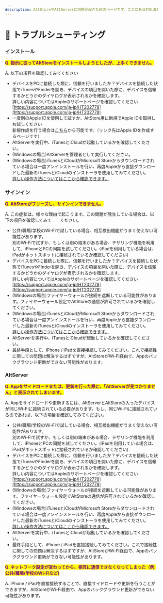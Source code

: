 ```yaml
---
description: AltStoreやAltServerに問題が起きた時のページです。ここにある対処法をひとまずお試しください。
---
```


# 🙋 トラブルシューティング

### インストール

<mark style="color:purple;">**Q. 指示に従ってAltStoreをインストールしようとしたが、上手くできません。**</mark>

A. 以下の項目を確認してみてください

* デバイスをPCに接続した際に、信頼を行いましたか？デバイスを接続した状態でiTunesやFinderを開き、デバイスの項目を開いた際に、デバイスを信頼するかどうかのダイヤログが表示されるかを確認します。\
  詳しい内容についてはAppleのサポートページを確認してください\
  [https://support.apple.com/ja-jp/HT202778](https://support.apple.com/ja-jp/HT202778)
* 一度別のApple IDを使用して試すか、AltStore用に新規でApple IDを取得しお試しください\
  新規作成を行う場合は[こちら](https://appleid.apple.com/account#!\&page=create)から可能です。（リンク先はApple IDを作成するページです）
* AltServerを実行中、iTunesとiCloudが起動しているかを確認してください。
* (Windowsの場合)AltServerを管理者として実行してください。
* (Windowsの場合)iTunesとiCloudがMicrosoft Storeからダウンロードされている場合は一度アンインストールを行い、再度Appleから直接ダウンロードした最新のiTunesとiCloudのインストーラを使用してみてください。\
  [詳しい操作方法についてはここから確認できます。](altstorenoinsutruwindows.md#altstorewoinsutrusuruni)

### サインイン

<mark style="color:purple;">**Q. AltStoreがフリーズし、サインインできません。**</mark>

A. この症状は、様々な理由で起こります。この問題が発生している場合は、以下の項目を確認してみて　　ください。

* 公共/職場/学校のWi-Fiで試している場合、相互検出機能がうまく使えない可能性があります。\
  別のWi-Fiで試すか、もしくは別の端末がある場合、テザリング機能を利用して、iPhoneとPCの同期を試してください。(iPadを利用している場合は、iPadがホットスポットに接続されているか確認してください)
* デバイスをPCに接続した際に、信頼を行いましたか？デバイスを接続した状態でiTunesやFinderを開き、デバイスの項目を開いた際に、デバイスを信頼するかどうかのダイヤログが表示されるかを確認します。\
  詳しい内容についてはAppleのサポートページを確認してください\
  [https://support.apple.com/ja-jp/HT202778](https://support.apple.com/ja-jp/HT202778)
* (Windowsの場合)ファイヤーウォールが接続を遮断している可能性があります。ファイヤーウォール設定でAltStoreの通信が許可されているかを確認してください。
* (Windowsの場合)iTunesとiCloudがMicrosoft Storeからダウンロードされている場合は一度アンインストールを行い、再度Appleから直接ダウンロードした最新のiTunesとiCloudのインストーラを使用してみてください。\
  [詳しい操作方法についてはここから確認できます。](altstorenoinsutruwindows.md#altstorewoinsutrusuruni)
* AltServerを実行中、iTunesとiCloudが起動しているかを確認してください。
* 最終手段として、iPhone / iPadを直接接続してみてください。これで接続性に関しての問題は解決するはずですが、AltStoreがWi-Fi経由で、Appのバックグラウンド更新ができない可能性があります。

### AltServer

<mark style="color:purple;">**Q. Appをサイドロードまたは、更新を行った際に、「AltServerが見つかりません」と表示されてしまいます。**</mark>

A. Appをサイドロードや更新するには、AltServerとAltStoreの入ったデバイスが同じWi-Fiに接続されている必要があります。もし、同じWi-Fiに接続されているのであれば、以下の項目を確認してみてください。

* 公共/職場/学校のWi-Fiで試している場合、相互検出機能がうまく使えない可能性があります。\
  別のWi-Fiで試すか、もしくは別の端末がある場合、テザリング機能を利用して、iPhoneとPCの同期を試してください。(iPadを利用している場合は、iPadがホットスポットに接続されているか確認してください)
* デバイスをPCに接続した際に、信頼を行いましたか？デバイスを接続した状態でiTunesやFinderを開き、デバイスの項目を開いた際に、デバイスを信頼するかどうかのダイヤログが表示されるかを確認します。\
  詳しい内容についてはAppleのサポートページを確認してください\
  [https://support.apple.com/ja-jp/HT202778](https://support.apple.com/ja-jp/HT202778)
* (Windowsの場合)ファイヤーウォールが接続を遮断している可能性があります。ファイヤーウォール設定でAltStoreの通信が許可されているかを確認してください。
* (Windowsの場合)iTunesとiCloudがMicrosoft Storeからダウンロードされている場合は一度アンインストールを行い、再度Appleから直接ダウンロードした最新のiTunesとiCloudのインストーラを使用してみてください。\
  [詳しい操作方法についてはここから確認できます。](altstorenoinsutruwindows.md#altstorewoinsutrusuruni)
* AltServerを実行中、iTunesとiCloudが起動しているかを確認してください。
* 最終手段として、iPhone / iPadを直接接続してみてください。これで接続性に関しての問題は解決するはずですが、AltStoreがWi-Fi経由で、Appのバックグラウンド更新ができない可能性があります。

<mark style="color:purple;">**Q. ネットワーク設定が変わってから、相互に通信できなくなってしまった（例: 公共/職場/学校のWi-Fiなど)**</mark>

A. iPhone / iPadを直接接続することで、直接サイドロードや更新を行うことができますが、AltStoreがWi-Fi経由で、Appのバックグラウンド更新ができない可能性があります。

